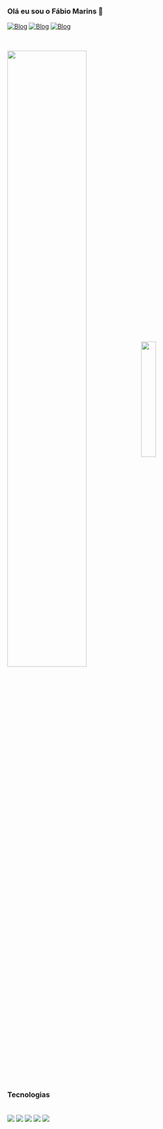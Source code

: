 
### Olá eu sou o Fábio Marins 🤙

[![Blog](https://img.shields.io/badge/Instagram-E4405F?style=for-the-badge&logo=instagram&logoColor=white)]()
[![Blog](https://img.shields.io/badge/LinkedIn-0077B5?style=for-the-badge&logo=linkedin&logoColor=white)]()
[![Blog](https://img.shields.io/badge/WhatsApp-25D366?style=for-the-badge&logo=whatsapp&logoColor=white)]()


##
<div style="display: inline_block"><br/>
    <img width="60%" align="center" src="https://github-readme-stats.vercel.app/api?username=marinsfabio&show_icons=true&theme=dracula"></img>
    <img width="26%" align="center" src="https://github-readme-stats.vercel.app/api/top-langs/?username=marinsfabio&layout=compact)](https://github.com/anuraghazra/github-readme-stats"></img>
</div>

##

### Tecnologias
<div style="display: inline_block"><br/>
    <img align="center" src="https://img.shields.io/badge/HTML5-E34F26?style=for-the-badge&logo=html5&logoColor=white"></img>
    <img align="center" src="https://img.shields.io/badge/CSS3-1572B6?style=for-the-badge&logo=css3&logoColor=white"></img>
    <img align="center" src="https://img.shields.io/badge/JavaScript-F7DF1E?style=for-the-badge&logo=javascript&logoColor=black"></img>
    <img align="center" src="https://img.shields.io/badge/Node.js-43853D?style=for-the-badge&logo=node.js&logoColor=white"></img>
    <img align="center" src="https://img.shields.io/badge/MongoDB-4EA94B?style=for-the-badge&logo=mongodb&logoColor=white"></img>
</div><br/><br/>


